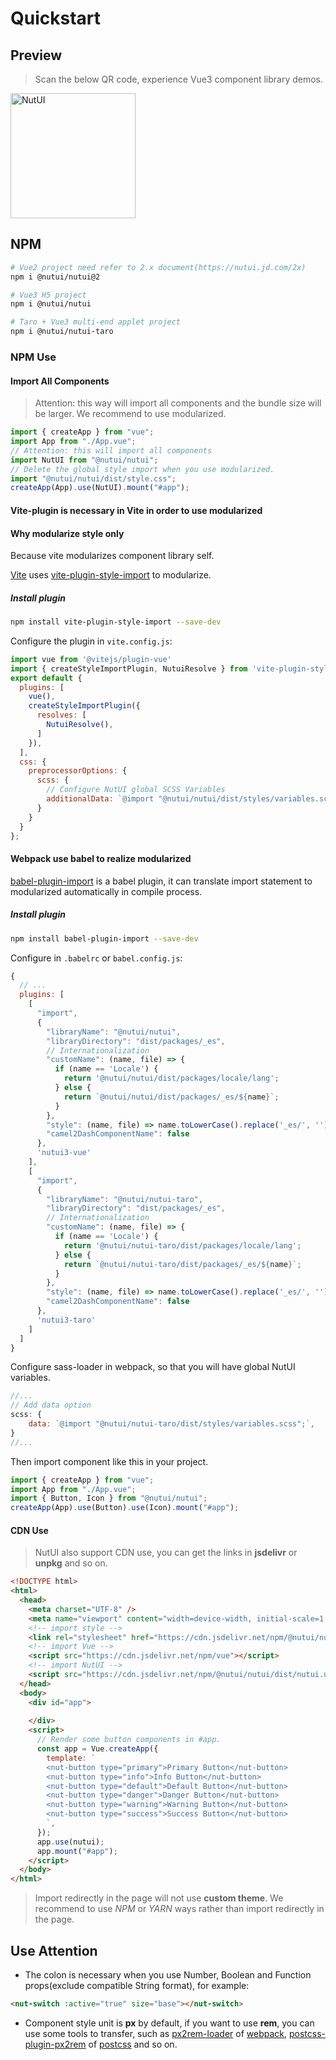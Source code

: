 # Quickstart

## Preview


> Scan the below QR code, experience Vue3 component library demos.

<img src="https://img12.360buyimg.com/imagetools/jfs/t1/162421/39/13392/9425/6052ea60E592310a9/264bdff23ef5fe95.png" width="200" alt="NutUI">

## NPM

```bash
# Vue2 project need refer to 2.x document(https://nutui.jd.com/2x)
npm i @nutui/nutui@2

# Vue3 H5 project
npm i @nutui/nutui

# Taro + Vue3 multi-end applet project
npm i @nutui/nutui-taro
```

### NPM Use

#### Import All Components

> Attention: this way will import all components and the bundle size will be larger. We recommend to use modularized.
```javascript
import { createApp } from "vue";
import App from "./App.vue";
// Attention: this will import all components
import NutUI from "@nutui/nutui";
// Delete the global style import when you use modularized.
import "@nutui/nutui/dist/style.css";
createApp(App).use(NutUI).mount("#app");
```

#### Vite-plugin is necessary in Vite in order to use modularized

#### Why modularize style only

Because vite modularizes component library self.

[Vite](https://vitejs.dev/) uses [vite-plugin-style-import](https://github.com/anncwb/vite-plugin-style-import) to modularize.

##### Install plugin
``` bash
npm install vite-plugin-style-import --save-dev
```
Configure the plugin in `vite.config.js`:
``` javascript
import vue from '@vitejs/plugin-vue'
import { createStyleImportPlugin, NutuiResolve } from 'vite-plugin-style-import'
export default {
  plugins: [
    vue(),
    createStyleImportPlugin({
      resolves: [
        NutuiResolve(),
      ]
    }),
  ],
  css: {
    preprocessorOptions: {
      scss: {
        // Configure NutUI global SCSS Variables
        additionalData: `@import "@nutui/nutui/dist/styles/variables.scss";`
      }
    }
  }
};
```
#### Webpack use babel to realize modularized

[babel-plugin-import](https://github.com/ant-design/babel-plugin-import) is a babel plugin, it can translate import statement to modularized automatically in compile process.

##### Install plugin
``` bash
npm install babel-plugin-import --save-dev
```
Configure in `.babelrc` or `babel.config.js`:
``` javascript
{
  // ...
  plugins: [
    [
      "import",
      {
        "libraryName": "@nutui/nutui",
        "libraryDirectory": "dist/packages/_es",
        // Internationalization
        "customName": (name, file) => {
          if (name == 'Locale') {
            return '@nutui/nutui/dist/packages/locale/lang';
          } else {
            return `@nutui/nutui/dist/packages/_es/${name}`;
          }
        },
        "style": (name, file) => name.toLowerCase().replace('_es/', '') + '/index.scss',
        "camel2DashComponentName": false
      },
      'nutui3-vue'
    ],
    [
      "import",
      {
        "libraryName": "@nutui/nutui-taro",
        "libraryDirectory": "dist/packages/_es",
        // Internationalization
        "customName": (name, file) => {
          if (name == 'Locale') {
            return '@nutui/nutui-taro/dist/packages/locale/lang';
          } else {
            return `@nutui/nutui-taro/dist/packages/_es/${name}`;
          }
        },
        "style": (name, file) => name.toLowerCase().replace('_es/', '') + '/index.scss',
        "camel2DashComponentName": false
      },
      'nutui3-taro'
    ]
  ]
}
```
Configure sass-loader in webpack, so that you will have global NutUI variables.
```javascript
//...
// Add data option
scss: {
    data: `@import "@nutui/nutui-taro/dist/styles/variables.scss";`,
}
//...
```

Then import component like this in your project.

```javascript
import { createApp } from "vue";
import App from "./App.vue";
import { Button, Icon } from "@nutui/nutui";
createApp(App).use(Button).use(Icon).mount("#app");
```

#### CDN Use

> NutUI also support CDN use, you can get the links in **jsdelivr** or **unpkg** and so on.

```html
<!DOCTYPE html>
<html>
  <head>
    <meta charset="UTF-8" />
    <meta name="viewport" content="width=device-width, initial-scale=1.0" />
    <!-- import style -->
    <link rel="stylesheet" href="https://cdn.jsdelivr.net/npm/@nutui/nutui/dist/style.css" />
    <!-- import Vue -->
    <script src="https://cdn.jsdelivr.net/npm/vue"></script>
    <!-- import NutUI -->
    <script src="https://cdn.jsdelivr.net/npm/@nutui/nutui/dist/nutui.umd.js"></script>
  </head>
  <body>
    <div id="app">
        
    </div>
    <script>
      // Render some button components in #app.
      const app = Vue.createApp({
        template: `
        <nut-button type="primary">Primary Button</nut-button>
        <nut-button type="info">Info Button</nut-button>
        <nut-button type="default">Default Button</nut-button>
        <nut-button type="danger">Danger Button</nut-button>
        <nut-button type="warning">Warning Button</nut-button>
        <nut-button type="success">Success Button</nut-button>
        `,
      });
      app.use(nutui);
      app.mount("#app");
    </script>
  </body>
</html>
```

> Import redirectly in the page will not use **custom theme**. We recommend to use *NPM* or *YARN* ways rather than import redirectly in the page.


## Use Attention

- The colon is necessary when you use Number, Boolean and Function props(exclude compatible String format), for example: 
```html
<nut-switch :active="true" size="base"></nut-switch>
```

- Component style unit is **px** by default, if you want to use **rem**, you can use some tools to transfer, such as [px2rem-loader](https://www.npmjs.com/package/px2rem-loader) of [webpack](https://www.webpackjs.com/), [postcss-plugin-px2rem](https://www.npmjs.com/package/postcss-plugin-px2rem) of [postcss](https://github.com/postcss/postcss) and so on.
